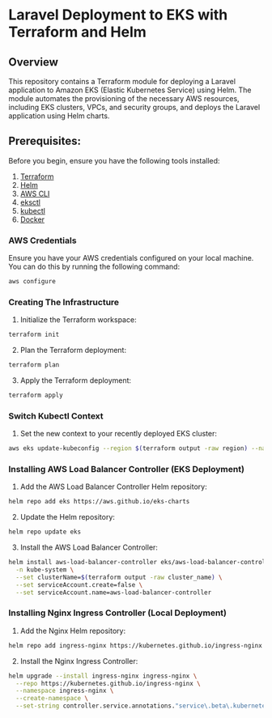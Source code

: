 # Laravel Deployment to EKS with Terraform and Helm

## Overview

This repository contains a Terraform module for deploying a Laravel application to Amazon EKS (Elastic Kubernetes Service) using Helm. The module automates the provisioning of the necessary AWS resources, including EKS clusters, VPCs, and security groups, and deploys the Laravel application using Helm charts.

## Prerequisites:

Before you begin, ensure you have the following tools installed:

1. [Terraform](https://learn.hashicorp.com/tutorials/terraform/install-cli)
2. [Helm](https://helm.sh/docs/intro/install/)
3. [AWS CLI](https://docs.aws.amazon.com/cli/latest/userguide/install-cliv2.html)
4. [eksctl](https://docs.aws.amazon.com/eks/latest/userguide/eksctl.html)
5. [kubectl](https://kubernetes.io/docs/tasks/tools/install-kubectl/)
6. [Docker](https://docs.docker.com/get-docker/)

### AWS Credentials

Ensure you have your AWS credentials configured on your local machine. You can do this by running the following command:

```bash
aws configure
```

### Creating The Infrastructure

1. Initialize the Terraform workspace:

```bash
terraform init
```

2. Plan the Terraform deployment:

```bash
terraform plan
```

3. Apply the Terraform deployment:

```bash
terraform apply
```

### Switch Kubectl Context

1. Set the new context to your recently deployed EKS cluster:

```bash
aws eks update-kubeconfig --region $(terraform output -raw region) --name $(terraform output -raw cluster_name)
```

### Installing AWS Load Balancer Controller (EKS Deployment)

1. Add the AWS Load Balancer Controller Helm repository:

```bash
helm repo add eks https://aws.github.io/eks-charts
``` 

2. Update the Helm repository:

```bash
helm repo update eks
```

3. Install the AWS Load Balancer Controller:

```bash
helm install aws-load-balancer-controller eks/aws-load-balancer-controller \
  -n kube-system \
  --set clusterName=$(terraform output -raw cluster_name) \
  --set serviceAccount.create=false \
  --set serviceAccount.name=aws-load-balancer-controller
```

### Installing Nginx Ingress Controller (Local Deployment)

1. Add the Nginx Helm repository:

```bash
helm repo add ingress-nginx https://kubernetes.github.io/ingress-nginx
```

2. Install the Nginx Ingress Controller:

```bash
helm upgrade --install ingress-nginx ingress-nginx \
  --repo https://kubernetes.github.io/ingress-nginx \
  --namespace ingress-nginx \
  --create-namespace \
  --set-string controller.service.annotations."service\.beta\.kubernetes\.io/aws-load-balancer-type"="alb"
```